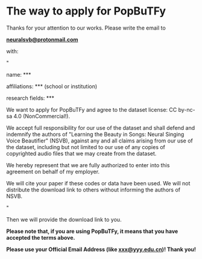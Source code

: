 # The way to apply for PopBuTFy
Thanks for your attention to our works. Please write the email to 

**neuralsvb@protonmail.com**

with:

"

name: ***

affiliations: *** (school or institution)

research fields: ***

We want to apply for PopBuTFy and agree to the dataset license: CC by-nc-sa 4.0 (NonCommercial!). 

We accept full responsibility for our use of the dataset and shall defend and indemnify the authors of "Learning the Beauty in Songs: Neural Singing Voice Beautifier" (NSVB), against any and all claims arising from our use of the dataset, including but not limited to our use of any copies of copyrighted audio files that we may create from the dataset.

We hereby represent that we are fully authorized to enter into this agreement on behalf of my employer.

We will cite your paper if these codes or data have been used. We will not distribute the download link to others without informing the authors of NSVB.

"

Then we will provide the download link to you. 

**Please note that, if you are using PopBuTFy, it means that you have accepted the terms above.**

**Please use your Official Email Address (like xxx@yyy.edu.cn)! Thank you!**